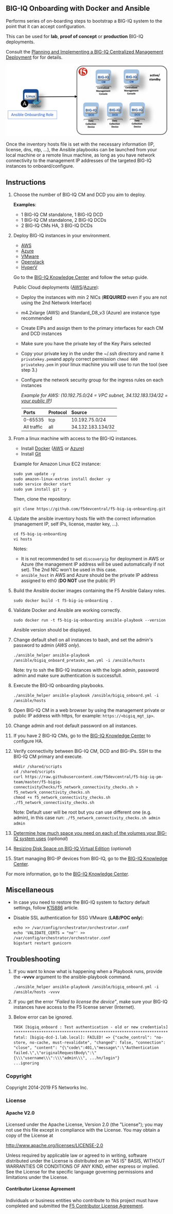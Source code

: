 BIG-IQ Onboarding with Docker and Ansible
-----------------------------------------

Performs series of on-boarding steps to bootstrap a BIG-IQ system
to the point that it can accept configuration.

This can be used for **lab**, **proof of concept** or **production** BIG-IQ deployments.

Consult the [Planning and Implementing a BIG-IQ Centralized Management Deployment](https://techdocs.f5.com/kb/en-us/products/big-iq-centralized-mgmt/manuals/product/big-iq-centralized-management-plan-implement-deploy-6-1-0.html) for for details.

![Deployment Diagram](./images/diagram_onboarding.png)

Once the inventory hosts file is set with the necessary information (IP, license, dns, ntp, ...), the Ansible playbooks can be launched from your local machine or a remote linux machine, as long as you have network connectivity to the management IP addresses of the targeted BIG-IQ instances to onboard/configure.

Instructions
------------

1. Choose the number of BIG-IQ CM and DCD you aim to deploy.

   **Examples**:
    - 1 BIG-IQ CM standalone, 1 BIG-IQ DCD
    - 1 BIG-IQ CM standalone, 2 BIG-IQ DCDs
    - 2 BIG-IQ CMs HA, 3 BIG-IQ DCDs

2. Deploy BIG-IQ instances in your environment.

    - [AWS](https://aws.amazon.com/marketplace/pp/B00KIZG6KA?qid=1495059228012&sr=0-1&ref_=srh_res_product_title)
    - [Azure](https://azuremarketplace.microsoft.com/en-us/marketplace/apps/f5-networks.f5-big-iq?tab=Overview)
    - [VMware](https://downloads.f5.com/esd/eula.sv?sw=BIG-IQ&pro=big-iq_CM&ver=6.1.0&container=v6.1.0&_ga=2.95373976.584487124.1557161462-1415455721.1549652512)
    - [Openstack](https://downloads.f5.com/esd/eula.sv?sw=BIG-IQ&pro=big-iq_CM&ver=6.1.0&container=v6.1.0&_ga=2.200814506.584487124.1557161462-1415455721.1549652512)
    - [HyperV](https://downloads.f5.com/esd/eula.sv?sw=BIG-IQ&pro=big-iq_CM&ver=6.1.0&container=v6.1.0&_ga=2.133130250.584487124.1557161462-1415455721.1549652512)

    Go to the [BIG-IQ Knowledge Center](https://support.f5.com/csp/knowledge-center/software/BIG-IQ?module=BIG-IQ%20Centralized%20Management&version=6.1.0) and follow the setup guide.

    Public Cloud deployments ([AWS](https://techdocs.f5.com/kb/en-us/products/big-iq-centralized-mgmt/manuals/product/big-iq-centralized-management-and-amazon-web-services-setup-6-0-0.html)/[Azure](https://techdocs.f5.com/kb/en-us/products/big-iq-centralized-mgmt/manuals/product/big-iq-centralized-management-and-msft-azure-setup-6-0-0.html)):

    - Deploy the instances with min 2 NICs (**REQUIRED** even if you are not using the 2nd Network Interface)
    - m4.2xlarge (AWS) and Standard_D8_v3 (Azure) are instance type recommended
    - Create EIPs and assign them to the primary interfaces for each CM and DCD instances
    - Make sure you have the private key of the Key Pairs selected
    - Copy your private key in the under the ~/.ssh directory and name it ``privatekey.pem``and apply correct permission ``chmod 600 privatekey.pem`` in your linux machine you will use to run the tool (see step 3.)
    - Configure the network security group for the ingress rules on each instances

      *Example for AWS: (10.192.75.0/24 = VPC subnet, 34.132.183.134/32 = [your public IP](https://www.whatismyip.com))*

      Ports | Protocol | Source 
      ----- | -------- | ------
      | 0-65535 | tcp | 10.192.75.0/24 |
      | All traffic | all | 34.132.183.134/32 |      
  
3. From a linux machine with access to the BIG-IQ instances.

    - Install [Docker](https://docs.docker.com/install/linux/docker-ce/ubuntu/) ([AWS](https://docs.aws.amazon.com/AmazonECS/latest/developerguide/docker-basics.html) or [Azure](https://docs.docker.com/docker-for-azure/))
    - Install [Git](https://git-scm.com/download/linux)

    Example for Amazon Linux EC2 instance:
    ```
    sudo yum update -y
    sudo amazon-linux-extras install docker -y
    sudo service docker start
    sudo yum install git -y
    ```

    Then, clone the repository:

    ```
    git clone https://github.com/f5devcentral/f5-big-iq-onboarding.git
    ```

4. Update the ansible inventory hosts file with the correct information (management IP, self IPs, license, master key, ...).

    ```
    cd f5-big-iq-onboarding
    vi hosts
    ```

    Notes:
    
    - It is not recommended to set ``discoveryip`` for deployment in AWS or Azure (the management IP address will be used automatically if not set). The 2nd NIC won't be used in this case.
    - ``ansible_host`` in AWS and Azure should be the private IP address assigned to eth0 (**DO NOT** use the public IP)

5. Build the Ansible docker images containing the F5 Ansible Galaxy roles.

    ```
    sudo docker build -t f5-big-iq-onboarding .
    ```

6. Validate Docker and Ansible are working correctly.

    ```
    sudo docker run -t f5-big-iq-onboarding ansible-playbook --version
    ```

    Ansible version should be displayed.

7. Change default shell on all instances to bash, and set the admin's password to admin (*AWS only*).

    ```
    ./ansible_helper ansible-playbook /ansible/bigiq_onboard_pretasks_aws.yml -i /ansible/hosts
    ```
    
    Note: try to ssh the BIG-IQ instances with the login admin, password admin and make sure authentication is successfull.

8. Execute the BIG-IQ onboarding playbooks.

    ```
    ./ansible_helper ansible-playbook /ansible/bigiq_onboard.yml -i /ansible/hosts
    ```

9. Open BIG-IQ CM in a web browser by using the management private or public IP address with https, for example: ``https://<bigiq_mgt_ip>``.

10. Change admin and root default password on all instances.

11. If you have 2 BIG-IQ CMs, go to the [BIG-IQ Knowledge Center](https://techdocs.f5.com/kb/en-us/products/big-iq-centralized-mgmt/manuals/product/big-iq-centralized-management-plan-implement-deploy-6-1-0/04.html) to configure HA.

12. Verify connectivity between BIG-IQ CM, DCD and BIG-IPs. SSH to the BIG-IQ CM primary and execute.

    ```
    mkdir /shared/scripts
    cd /shared/scripts
    curl https://raw.githubusercontent.com/f5devcentral/f5-big-iq-pm-team/master/f5-bigiq-connectivityChecks/f5_network_connectivity_checks.sh > f5_network_connectivity_checks.sh
    chmod +x f5_network_connectivity_checks.sh
    ./f5_network_connectivity_checks.sh
    ```

    Note: Default user will be root but you can use different one (e.g. admin), in this case run: ``./f5_network_connectivity_checks.sh admin admin``

13. [Determine how much space you need on each of the volumes your BIG-IQ system uses](https://techdocs.f5.com/kb/en-us/products/big-iq-centralized-mgmt/manuals/product/big-iq-centralized-management-dcd-sizing-guide-6-0-0/2.html) (*optional*)

14. [Resizing Disk Space on BIG-IQ Virtual Edition](https://techdocs.f5.com/kb/en-us/products/big-iq-centralized-mgmt/manuals/product/big-iq-centralized-management-dcd-sizing-guide-6-0-0/3.html) (*optional*)

15. Start managing BIG-IP devices from BIG-IQ, go to the [BIG-IQ Knowledge Center](https://techdocs.f5.com/kb/en-us/products/big-iq-centralized-mgmt/manuals/product/big-iq-centralized-management-device-6-1-0/02.html#concept-3571).

For more information, go to the [BIG-IQ Knowledge Center](https://support.f5.com/csp/knowledge-center/software/BIG-IQ?module=BIG-IQ%20Centralized%20Management&version=6.1.0).


Miscellaneous
-------------

- In case you need to restore the BIG-IQ system to factory default settings, follow [K15886](https://support.f5.com/csp/article/K15886) article.

- Disable SSL authentication for SSG VMware (**LAB/POC only**):

  ```
  echo >> /var/config/orchestrator/orchestrator.conf
  echo 'VALIDATE_CERTS = "no"' >> /var/config/orchestrator/orchestrator.conf
  bigstart restart gunicorn
  ```

Troubleshooting
---------------

1. If you want to know what is happening when a Playbook runs, provide the **-vvvv** argument to the ansible-playbook command.

    ```
    ./ansible_helper ansible-playbook /ansible/bigiq_onboard.yml -i /ansible/hosts -vvvv
    ```

2. If you get the error *"Failed to license the device"*, make sure your BIG-IQ instances have access to the F5 license server (Internet).

3. Below error can be ignored.

    ```
    TASK [bigiq_onboard : Test authentication - old or new credentials] ****************************************************************************************************************
    fatal: [bigiq-dcd-1.lab.local]: FAILED! => {"cache_control": "no-store, no-cache, must-revalidate", "changed": false, "connection": "close", "content": "{\"code\":401,\"message\":\"Authentication failed.\",\"originalRequestBody\":\"{\\\"username\\\":\\\"admin\\\", ...hn/login"}
    ...ignoring
    ```

### Copyright

Copyright 2014-2019 F5 Networks Inc.

### License

#### Apache V2.0

Licensed under the Apache License, Version 2.0 (the "License"); you may not use
this file except in compliance with the License. You may obtain a copy of the
License at

http://www.apache.org/licenses/LICENSE-2.0

Unless required by applicable law or agreed to in writing, software
distributed under the License is distributed on an "AS IS" BASIS,
WITHOUT WARRANTIES OR CONDITIONS OF ANY KIND, either express or implied.
See the License for the specific language governing permissions and limitations
under the License.

#### Contributor License Agreement

Individuals or business entities who contribute to this project must have
completed and submitted the [F5 Contributor License Agreement](http://f5-openstack-docs.readthedocs.io/en/latest/cla_landing.html).
